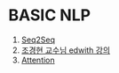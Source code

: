 # BASIC NLP

1. [Seq2Seq]( https://github.com/KhelKim/basic-nlp/tree/master/seq2seq )
2. [조경현 교수님 edwith 강의]( https://github.com/KhelKim/basic-nlp/tree/master/edwith )
3. [Attention](https://github.com/KhelKim/basic-nlp/tree/master/attention)

